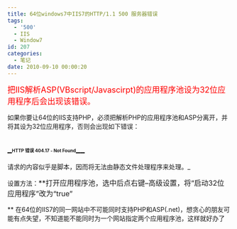```yaml
---
title: 64位windows7中IIS7的HTTP/1.1 500 服务器错误
tags:
  - '500'
  - IIS
  - Window7
id: 207
categories:
  - 笔记
date: 2010-09-10 00:00:20
---
```


<span style="color: #ff0000; font-size: large;">把IIS解析ASP(VBscript/Javascirpt)的应用程序池设为32位应用程序后会出现该错误。</span>

如果你要让64位的IIS支持PHP，必须把解析PHP的应用程序池和ASP分离开，并将其设为32位应用程序，否则会出现如下错误：

## _<span style="font-size: x-small;">HTTP 错误 404.17 - Not Found</span>__<span style="font-size: x-small;">
请求的内容似乎是脚本，因而将无法由静态文件处理程序来处理。</span>_

设置方法：<span style="font-size: medium;">**打开应用程序池，选中后点右键–高级设置，将“启动32位应用程序”改为“true”

**</span> 在64位的IIS7的同一网站中不可能同时支持PHP和ASP(.net)，想贪心的朋友可能有点失望，不知道能不能同时为一个网站指定两个应用程序池，这样就好办了